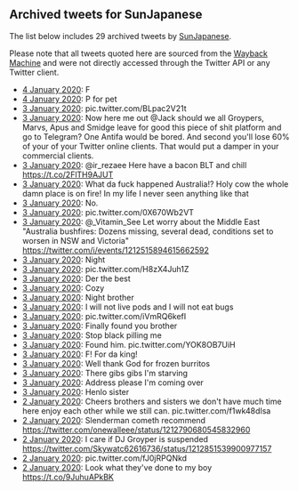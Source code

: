 ## Archived tweets for SunJapanese

The list below includes 29 archived tweets by
[SunJapanese](https://twitter.com/SunJapanese).

Please note that all tweets quoted here are sourced from the
[Wayback Machine](https://web.archive.org) and were not directly accessed through the Twitter API or
any Twitter client.

* [ 4 January 2020](https://web.archive.org/web/20200107195343/https://twitter.com/SunJapanese/status/1213416178904731648): F <!--1213416178904731648-->
* [ 4 January 2020](https://web.archive.org/web/20200104230238/https://twitter.com/SunJapanese/status/1213344757025394688): P for pet <!--1213344757025394688-->
* [ 3 January 2020](https://web.archive.org/web/20200107014724/https://twitter.com/SunJapanese/status/1213217092079517697): pic.twitter.com/BLpac2V21t <!--1213217092079517697-->
* [ 3 January 2020](https://web.archive.org/web/20200106200659/https://twitter.com/SunJapanese/status/1213082664506294273): Now here me out  @Jack  should we all Groypers, Marvs, Apus and Smidge leave for good this piece of shit platform and go to Telegram? One Antifa would be bored. And second you'll lose 60% of your of your Twitter online clients.  That would put a damper in your commercial clients. <!--1213082664506294273-->
* [ 3 January 2020](https://web.archive.org/web/20200103122415/https://twitter.com/SunJapanese/status/1213073587214536704): @ir_rezaee Here have a bacon BLT and chill https://t.co/2FlTH9AJUT <!--1213073587214536704-->
* [ 3 January 2020](https://web.archive.org/web/20200107150648/https://twitter.com/SunJapanese/status/1213057857987305472): What da fuck happened Australia!? Holy cow the whole damn place is on fire! In my life I never seen anything like that <!--1213057857987305472-->
* [ 3 January 2020](https://web.archive.org/web/20200103164418/https://twitter.com/SunJapanese/status/1213056366752886785): No. <!--1213056366752886785-->
* [ 3 January 2020](https://web.archive.org/web/20200107150648/https://twitter.com/SunJapanese/status/1213057857987305472): pic.twitter.com/0X670Wb2VT <!--1213055998941782016-->
* [ 3 January 2020](https://web.archive.org/web/20200103164418/https://twitter.com/SunJapanese/status/1213056366752886785): @_Vitamin_See  Let worry about the Middle East "Australia bushfires: Dozens missing, several dead, conditions set to worsen in NSW and Victoria" https://twitter.com/i/events/1212515894615662592 <!--1213054563772588033-->
* [ 3 January 2020](https://web.archive.org/web/20200108152351/https://twitter.com/SunJapanese/status/1213044538316451842): Night <!--1213044538316451842-->
* [ 3 January 2020](https://web.archive.org/web/20200106100056/https://twitter.com/SunJapanese/status/1213034286187630592): pic.twitter.com/H8zX4Juh1Z <!--1213034286187630592-->
* [ 3 January 2020](https://web.archive.org/web/20200108092142/https://twitter.com/SunJapanese/status/1212992162687664128): Der the best <!--1213018061860560896-->
* [ 3 January 2020](https://web.archive.org/web/20200108092142/https://twitter.com/SunJapanese/status/1212992162687664128): Cozy <!--1213017999147323392-->
* [ 3 January 2020](https://web.archive.org/web/20200105120509/https://twitter.com/SunJapanese/status/1212994925949681665): Night brother <!--1212994925949681665-->
* [ 3 January 2020](https://web.archive.org/web/20200108092142/https://twitter.com/SunJapanese/status/1212992162687664128): I will not live pods and I will not eat bugs <!--1212992162687664128-->
* [ 3 January 2020](https://web.archive.org/web/20200103195008/https://twitter.com/SunJapanese/status/1212951473190912000): pic.twitter.com/iVmRQ6kefI <!--1212951473190912000-->
* [ 3 January 2020](https://web.archive.org/web/20200107140032/https://twitter.com/SunJapanese/status/1212950938270367744): Finally found you brother <!--1212950938270367744-->
* [ 3 January 2020](https://web.archive.org/web/20200108153104/https://twitter.com/SunJapanese/status/1212950401386864641): Stop black pilling me <!--1212950401386864641-->
* [ 3 January 2020](https://web.archive.org/web/20200105135231/https://twitter.com/SunJapanese/status/1212947236851597313): Found him. pic.twitter.com/YOK8OB7UiH <!--1212947236851597313-->
* [ 3 January 2020](https://web.archive.org/web/20200105021411/https://twitter.com/SunJapanese/status/1212945781927247872): F! For da king! <!--1212945781927247872-->
* [ 3 January 2020](https://web.archive.org/web/20200106144510/https://twitter.com/SunJapanese/status/1212940964139978753): Well thank God for frozen burritos <!--1212941752618766337-->
* [ 3 January 2020](https://web.archive.org/web/20200106144510/https://twitter.com/SunJapanese/status/1212940964139978753): There gibs gibs I'm starving <!--1212940964139978753-->
* [ 3 January 2020](https://web.archive.org/web/20200103164941/https://twitter.com/SunJapanese/status/1212940287435165701): Address please I'm coming over <!--1212940287435165701-->
* [ 3 January 2020](https://web.archive.org/web/20200105081943/https://twitter.com/SunJapanese/status/1212851501044862976): Henlo sister <!--1212897561213689856-->
* [ 2 January 2020](https://web.archive.org/web/20200105173957/https://twitter.com/SunJapanese/status/1212867624628965376): Cheers brothers and sisters we don't have much time here enjoy each other while we still can. pic.twitter.com/f1wk48dIsa <!--1212867624628965376-->
* [ 2 January 2020](https://web.archive.org/web/20200103044202/https://twitter.com/SunJapanese/status/1212853574499069952): Slenderman cometh recommend https://twitter.com/onewalleee/status/1212790680545832960 <!--1212853574499069952-->
* [ 2 January 2020](https://web.archive.org/web/20200105100224/https://twitter.com/SunJapanese/status/1212851908257337344): I care if DJ Groyper is suspended https://twitter.com/Skywatc62616736/status/1212851539900977157 <!--1212851908257337344-->
* [ 2 January 2020](https://web.archive.org/web/20200105081943/https://twitter.com/SunJapanese/status/1212851501044862976): pic.twitter.com/fJ0jRPQNkd <!--1212851501044862976-->
* [ 2 January 2020](https://web.archive.org/web/20200102155503/https://twitter.com/SunJapanese/status/1212764248868188161): Look what they've done to my boy https://t.co/9JuhuAPkBK <!--1212764248868188161-->
